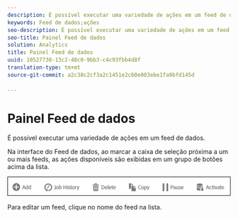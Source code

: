 ```yaml
---
description: É possível executar uma variedade de ações em um feed de dados.
keywords: Feed de dados;ações
seo-description: É possível executar uma variedade de ações em um feed de dados.
seo-title: Painel Feed de dados
solution: Analytics
title: Painel Feed de dados
uuid: 10527738-13c2-48c0-9bb3-c4c93fbb4d8f
translation-type: tm+mt
source-git-commit: a2c38c2cf3a2c1451e2c60e003ebe1fa9bfd145d

---
```



# Painel Feed de dados

É possível executar uma variedade de ações em um feed de dados.

Na interface do Feed de dados, ao marcar a caixa de seleção próxima a um ou mais feeds, as ações disponíveis são exibidas em um grupo de botões acima da lista.

![](assets/actions.png)

Para editar um feed, clique no nome do feed na lista.
